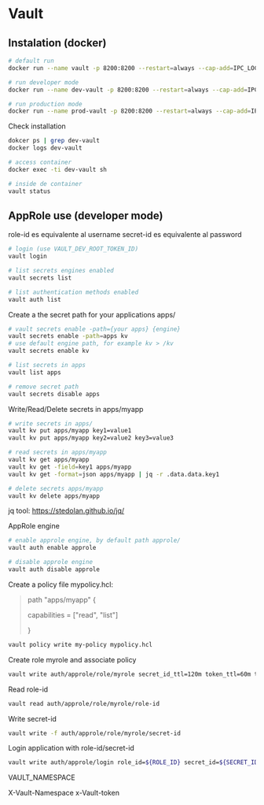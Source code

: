 # Vault

## Instalation (docker)

```bash
# default run
docker run --name vault -p 8200:8200 --restart=always --cap-add=IPC_LOCK -d vault

# run developer mode
docker run --name dev-vault -p 8200:8200 --restart=always --cap-add=IPC_LOCK -e 'VAULT_ADDR=http://127.0.0.1:8200' -e 'VAULT_DEV_ROOT_TOKEN_ID=mysecrettoken' -d vault server -dev

# run production mode
docker run --name prod-vault -p 8200:8200 --restart=always --cap-add=IPC_LOCK -e 'VAULT_LOCAL_CONFIG={"backend": {"file": {"path": "/vault/file"}}, "listener": {"tcp": {"address": "0.0.0.0:8200",	"tls_disable": 1}}, "ui": true}' -d vault server
```
Check installation
```bash
dokcer ps | grep dev-vault
docker logs dev-vault

# access container
docker exec -ti dev-vault sh

# inside de container
vault status
```

## AppRole use (developer mode)

role-id es equivalente al username
secret-id es equivalente al password

```bash
# login (use VAULT_DEV_ROOT_TOKEN_ID)
vault login

# list secrets engines enabled
vault secrets list

# list authentication methods enabled
vault auth list
```

Create a the secret path for your applications apps/

```bash
# vault secrets enable -path={your apps} {engine}
vault secrets enable -path=apps kv
# use default engine path, for example kv > /kv
vault secrets enable kv

# list secrets in apps
vault list apps

# remove secret path
vault secrets disable apps
```

Write/Read/Delete secrets in apps/myapp

```bash
# write secrets in apps/
vault kv put apps/myapp key1=value1
vault kv put apps/myapp key2=value2 key3=value3

# read secrets in apps/myapp
vault kv get apps/myapp
vault kv get -field=key1 apps/myapp
vault kv get -format=json apps/myapp | jq -r .data.data.key1

# delete secrets apps/myapp
vault kv delete apps/myapp

```
jq tool: https://stedolan.github.io/jq/

AppRole engine

```bash
# enable approle engine, by default path approle/
vault auth enable approle

# disable approle engine
vault auth disable approle
```

Create a policy file mypolicy.hcl:

>
>path "apps/myapp" {
>
>capabilities = ["read", "list"]
>
>}
>

```bash
vault policy write my-policy mypolicy.hcl
```

Create role myrole and associate policy

```bash
vault write auth/approle/role/myrole secret_id_ttl=120m token_ttl=60m token_max_tll=120m policies="my-policy"
```

Read role-id
```bash
vault read auth/approle/role/myrole/role-id
```
Write secret-id
```bash
vault write -f auth/approle/role/myrole/secret-id
```
Login application with role-id/secret-id
```bash
vault write auth/approle/login role_id=${ROLE_ID} secret_id=${SECRET_ID}
```

VAULT_NAMESPACE

X-Vault-Namespace
x-Vault-token


